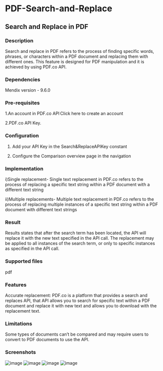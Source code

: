 # PDF-Search-and-Replace

## Search and Replace in PDF  

### Description 

Search and replace in PDF refers to the process of finding specific words, phrases, or characters within a PDF document and replacing them with different ones. This feature is designed for PDF manipulation and it is achieved by using PDF.co API. 

### Dependencies

Mendix version - 9.6.0

### Pre-requisites 

1.An account in PDF.co API Click here to create an account 

2.PDF.co API Key. 

### Configuration 

1. Add your API Key in the Search&ReplaceAPIKey constant 

2. Configure the Comparison overview page in the navigation 

### Implementation 

i)Single replacement- Single text replacement in PDF.co refers to the process of replacing a specific text string within a PDF document with a different text string 

ii)Multiple replacements- Multiple text replacement in PDF.co refers to the process of replacing multiple instances of a specific text string within a PDF document with different text strings 

### Result 

Results states that after the search term has been located, the API will replace it with the new text specified in the API call. The replacement may be applied to all instances of the search term, or only to specific instances as specified in the API call. 

 

### Supported files 

pdf 

### Features 

Accurate replacement: PDF.co is a platform that provides a search and replaces API, that API allows you to search for specific text within a PDF document and replace it with new text and allows you to download with the replacement text. 

### Limitations 

Some types of documents can’t be compared and may require users to convert to PDF documents to use the API. 

### Screenshots
![image](https://user-images.githubusercontent.com/65166401/221826056-a78c50a2-a0b9-4416-96ed-1be984eb5917.png)
![image](https://user-images.githubusercontent.com/65166401/221826228-a67bc22a-c67a-411c-b1b1-2f6160a229e7.png)
![image](https://user-images.githubusercontent.com/65166401/221826339-6459b09b-847d-46bd-831d-493ef2406cdd.png)
![image](https://user-images.githubusercontent.com/65166401/221826494-3192f2b1-e422-4f79-b777-91d076e3e753.png)


